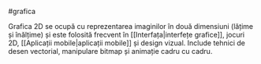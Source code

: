 #grafica 

Grafica 2D se ocupă cu reprezentarea imaginilor în două dimensiuni (lățime și înălțime) și este folosită frecvent în [[Interfața|interfețe grafice]], jocuri 2D, [[Aplicații mobile|aplicații mobile]] și design vizual. Include tehnici de desen vectorial, manipulare bitmap și animație cadru cu cadru.